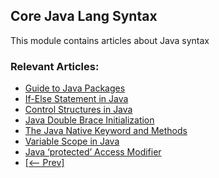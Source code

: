 ## Core Java Lang Syntax

This module contains articles about Java syntax

### Relevant Articles: 

- [Guide to Java Packages](https://www.baeldung.com/java-packages)
- [If-Else Statement in Java](https://www.baeldung.com/java-if-else)
- [Control Structures in Java](https://www.baeldung.com/java-control-structures)
- [Java Double Brace Initialization](https://www.baeldung.com/java-double-brace-initialization)
- [The Java Native Keyword and Methods](https://www.baeldung.com/java-native)
- [Variable Scope in Java](https://www.baeldung.com/java-variable-scope)
- [Java ‘protected’ Access Modifier](https://www.baeldung.com/java-protected-access-modifier)
- [[<-- Prev]](/core-java-modules/core-java-lang-syntax)
